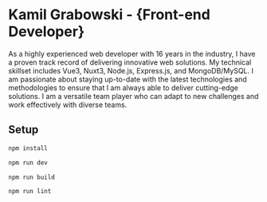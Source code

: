 # Kamil Grabowski - {Front-end Developer}

As a highly experienced web developer with 16 years in the industry, I have a proven track record of delivering innovative web solutions. My technical skillset includes Vue3, Nuxt3, Node.js, Express.js, and MongoDB/MySQL. I am passionate about staying up-to-date with the latest technologies and methodologies to ensure that I am always able to deliver cutting-edge solutions. I am a versatile team player who can adapt to new challenges and work effectively with diverse teams.

## Setup

```sh
npm install
```

```sh
npm run dev
```

```sh
npm run build
```

```sh
npm run lint
```
